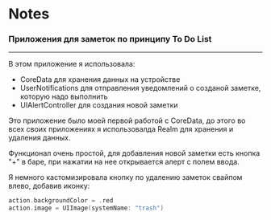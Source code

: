 # Notes
### Приложения для заметок по принципу To Do List 
_____

В этом приложение я использовала:
* CoreData для хранения данных на устройстве 
* UserNotifications для отправления уведомлений о созданой заметке, которую надо выполнить
* UIAlertController для создания новой заметки

Это приложение было моей первой работой с CoreData, до этого во всех своих приложениях я использовалда Realm для хранения и удаления данных.

Функционал очень простой, для добавления новой заметки есть кнопка "+" в баре, при нажатии на нее открывается алерт с полем ввода.

Я немного кастомизировала кнопку по удалению заметок свайпом влево, добавив иконку: 

```swift
action.backgroundColor = .red
action.image = UIImage(systemName: "trash")
```

